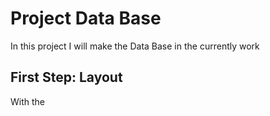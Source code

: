 # Project Data Base

In this project I will make the Data Base in the currently work

## First Step: Layout

With the 
